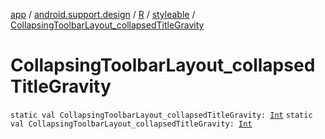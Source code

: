 [app](../../../index.md) / [android.support.design](../../index.md) / [R](../index.md) / [styleable](index.md) / [CollapsingToolbarLayout_collapsedTitleGravity](.)

# CollapsingToolbarLayout_collapsedTitleGravity

`static val CollapsingToolbarLayout_collapsedTitleGravity: `[`Int`](https://kotlinlang.org/api/latest/jvm/stdlib/kotlin/-int/index.html)
`static val CollapsingToolbarLayout_collapsedTitleGravity: `[`Int`](https://kotlinlang.org/api/latest/jvm/stdlib/kotlin/-int/index.html)